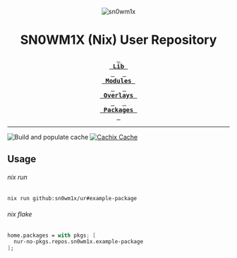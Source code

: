 <br />
<div align="center">
<img src="https://github.com/sn0wm1x.png" alt="sn0wm1x" />
</div>

<h1 align="center">SN0WM1X (Nix) User Repository</h1>

<div align="center">

**[<kbd> <br> Lib <br> </kbd>](/lib/)** 
**[<kbd> <br> Modules <br> </kbd>](/modules/)** 
**[<kbd> <br> Overlays <br> </kbd>](/overlays/)** 
**[<kbd> <br> Packages <br> </kbd>](/pkgs/)**

</div>

---

![Build and populate cache](https://github.com/sn0wm1x/ur/workflows/Build%20and%20populate%20cache/badge.svg) [![Cachix Cache](https://img.shields.io/badge/cachix-sn0wm1x-blue.svg)](https://sn0wm1x.cachix.org)

## Usage

###### nix run

```bash
nix run github:sn0wm1x/ur#example-package
```

###### nix flake

```nix
home.packages = with pkgs; [
  nur-no-pkgs.repos.sn0wm1x.example-package
];
```

<!-- # nur-packages-template

**A template for [NUR](https://github.com/nix-community/NUR) repositories**

## Setup

1. Click on [Use this template](https://github.com/nix-community/nur-packages-template/generate) to start a repo based on this template. (Do _not_ fork it.)
2. Add your packages to the [pkgs](./pkgs) directory and to
   [default.nix](./default.nix)
   * Remember to mark the broken packages as `broken = true;` in the `meta`
     attribute, or travis (and consequently caching) will fail!
   * Library functions, modules and overlays go in the respective directories
3. Choose your CI: Depending on your preference you can use github actions (recommended) or [Travis ci](https://travis-ci.com).
   - Github actions: Change your NUR repo name and optionally add a cachix name in [.github/workflows/build.yml](./.github/workflows/build.yml) and change the cron timer
     to a random value as described in the file
   - Travis ci: Change your NUR repo name and optionally your cachix repo name in 
   [.travis.yml](./.travis.yml). Than enable travis in your repo. You can add a cron job in the repository settings on travis to keep your cachix cache fresh
5. Change your travis and cachix names on the README template section and delete
   the rest
6. [Add yourself to NUR](https://github.com/nix-community/NUR#how-to-add-your-own-repository) -->
